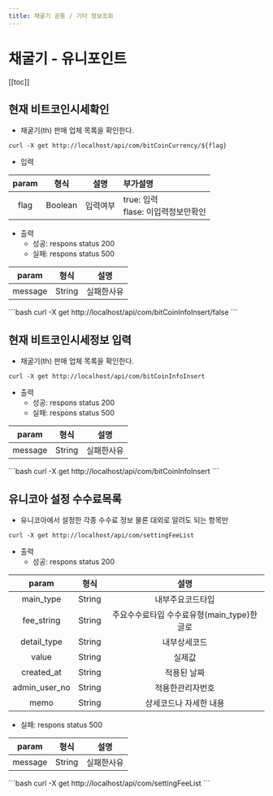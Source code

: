 ```yaml
---
title: 채굴기 공통 / 기타 정보조회
---
```

<Block>

# 채굴기 - 유니포인트

[[toc]]

</Block>

<Block>

## 현재 비트코인시세확인

 - 채굴기(th) 판매 업체 목록을 확인한다.

```vue
curl -X get http://localhost/api/com/bitCoinCurrency/${flag}
```
+ 입력

| param  |  형식   |              설명               | 부가설명                           |
| :---: | :-----: | :------------------------------------: |:-------------------------------|
|   flag   | Boolean  |          입력여부           | true: 입력 <br/> flase: 이입력정보만확인 |

 + 출력
   + 성공: respons status 200  
   + 실패: respons status 500

| param  |  형식   |              설명               |
| :---: | :-----: | :------------------------------------: |
|   message   | String  |               실패한사유|

<Example>

<CURL>
```bash
curl -X get http://localhost/api/com/bitCoinInfoInsert/false
```
</CURL>

</Example>

</Block>

<Block>

## 현재 비트코인시세정보 입력

- 채굴기(th) 판매 업체 목록을 확인한다.

```vue
curl -X get http://localhost/api/com/bitCoinInfoInsert
```
+ 출력
   + 성공: respons status 200
   + 실패: respons status 500

| param  |  형식   |              설명               |
| :---: | :-----: | :------------------------------------: |
|   message   | String  |               실패한사유|

<Example>

<CURL>
```bash
curl -X get http://localhost/api/com/bitCoinInfoInsert
```
</CURL>

</Example>

</Block>

<Block>

## 유니코아 설정 수수료목록

- 유니코아에서 설정한 각종 수수료 정보 물론 대외로 알려도 되는 항목만

```vue
curl -X get http://localhost/api/com/settingFeeList
```
+ 출력
   + 성공: respons status 200

| param  |  형식   |             설명              |
| :---: | :-----: |:---------------------------:|
|   main_type   | String  |          내부주요코드타입           |
|   fee_string   | String  | 주요수수료타입 수수료유형(main_type)한글로 |
|   detail_type   | String  |           내부상세코드            |
|   value   | String  |             실제값             |
|   created_at   | String  |           적용된 날짜            |
|   admin_user_no   | String  |          적용한관리자번호           |
|   memo   | String  |        상세코드나 자세한 내용         |

   + 실패: respons status 500

| param  |  형식   |              설명               |
| :---: | :-----: | :------------------------------------: |
|   message   | String  |               실패한사유|

<Example>

<CURL>
```bash
curl -X get http://localhost/api/com/settingFeeList
```
</CURL>

</Example>

</Block>
